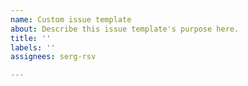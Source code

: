 ```yaml
---
name: Custom issue template
about: Describe this issue template's purpose here.
title: ''
labels: ''
assignees: serg-rsv

---
```



